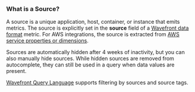 ### What is a Source?

A source is a unique application, host, container, or instance that emits metrics. The source is explicitly set
in the **source** field of a [Wavefront data format](https://docs.wavefront.com/wavefront_data_format.html) metric. For
AWS integrations, the source is extracted from [AWS service properties or dimensions](https://docs.wavefront.com/integrations_aws_metrics.html#wavefront-source-field).

Sources are automatically hidden after 4 weeks of inactivity, but you can also manually hide sources. While hidden sources are removed from autocomplete, they can still be used in a query when data values are present.

[Wavefront Query Language](https://docs.wavefront.com/query_language_getting_started.html) supports filtering by sources
and source tags.
